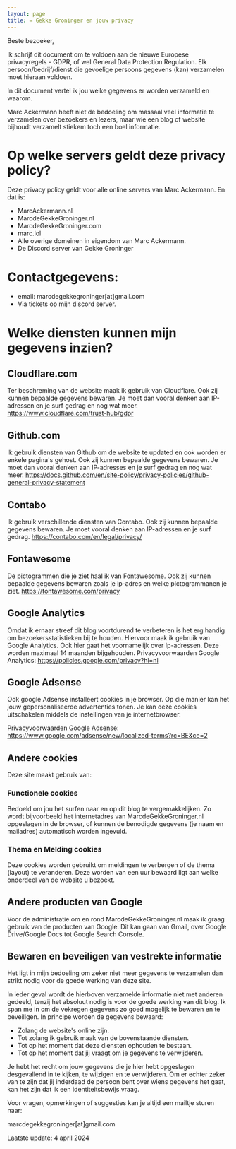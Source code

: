 ```yaml
---
layout: page
title: ✏️ Gekke Groninger en jouw privacy
---
```


Beste bezoeker,

Ik schrijf dit document om te voldoen aan de nieuwe Europese privacyregels - GDPR, of wel General Data Protection Regulation. Elk persoon/bedrijf/dienst die gevoelige persoons gegevens (kan) verzamelen moet hieraan voldoen.

In dit document vertel ik jou welke gegevens er worden verzameld en waarom.

Marc Ackermann heeft niet de bedoeling om massaal veel informatie te verzamelen over bezoekers en lezers, maar wie een blog of website bijhoudt verzamelt stiekem toch een boel informatie.

# Op welke servers geldt deze privacy policy?

Deze privacy policy geldt voor alle online servers van Marc Ackermann. En dat is:

* MarcAckermann.nl
* MarcdeGekkeGroninger.nl
* MarcdeGekkeGroninger.com
* marc.lol
* Alle overige domeinen in eigendom van Marc Ackermann.
* De Discord server van Gekke Groninger

# Contactgegevens:

* email: marcdegekkegroninger[at]gmail.com
* Via tickets op mijn discord server.

# Welke diensten kunnen mijn gegevens inzien?

## Cloudflare.com

Ter beschreming van de website maak ik gebruik van Cloudflare. Ook zij kunnen bepaalde gegevens bewaren. Je moet dan vooral denken aan IP-adressen en je surf gedrag en nog wat meer.
https://www.cloudflare.com/trust-hub/gdpr

## Github.com

Ik gebruik diensten van Github om de website te updated en ook worden er enkele pagina's gehost. Ook zij kunnen bepaalde gegevens bewaren. Je moet dan vooral denken aan IP-adresses en je surf gedrag en nog wat meer.
https://docs.github.com/en/site-policy/privacy-policies/github-general-privacy-statement

## Contabo

Ik gebruik verschillende diensten van Contabo. Ook zij kunnen bepaalde gegevens bewaren. Je moet vooral denken aan IP-adressen en je surf gedrag.
https://contabo.com/en/legal/privacy/

## Fontawesome

De pictogrammen die je ziet haal ik van Fontawesome. Ook zij kunnen bepaalde gegevens bewaren zoals je ip-adres en welke pictogrammanen je ziet.
https://fontawesome.com/privacy

## Google Analytics

Omdat ik ernaar streef dit blog voortdurend te verbeteren is het erg handig om bezoekersstatistieken bij te houden. Hiervoor maak ik gebruik van Google Analytics. Ook hier gaat het voornamelijk over Ip-adressen. Deze worden maximaal 14 maanden bijgehouden.
Privacyvoorwaarden Google Analytics: https://policies.google.com/privacy?hl=nl

## Google Adsense

Ook google Adsense installeert cookies in je browser. Op die manier kan het jouw gepersonaliseerde advertenties tonen. Je kan deze cookies uitschakelen middels de instellingen van je internetbrowser.

Privacyvoorwaarden Google Adsense: https://www.google.com/adsense/new/localized-terms?rc=BE&ce=2

## Andere cookies

Deze site maakt gebruik van:

### Functionele cookies
Bedoeld om jou het surfen naar en op dit blog te vergemakkelijken. Zo wordt bijvoorbeeld het internetadres van MarcdeGekkeGroninger.nl opgeslagen in de browser, of kunnen de benodigde gegevens (je naam en mailadres) automatisch worden ingevuld.

### Thema en Melding cookies
Deze cookies worden gebruikt om meldingen te verbergen of de thema (layout) te veranderen. Deze worden van een uur bewaard ligt aan welke onderdeel van de website u bezoekt.

## Andere producten van Google

Voor de administratie om en rond MarcdeGekkeGroninger.nl maak ik graag gebruik van de producten van Google. Dit kan gaan van Gmail, over Google Drive/Google Docs tot Google Search Console.

## Bewaren en beveiligen van vestrekte informatie

Het ligt in mijn bedoeling om zeker niet meer gegevens te verzamelen dan strikt nodig voor de goede werking van deze site.

In ieder geval wordt de hierboven verzamelde informatie niet met anderen gedeeld, tenzij het absoluut nodig is voor de goede werking van dit blog. Ik span me in om de vekregen gegevens zo goed mogelijk te bewaren en te beveiligen. In principe worden de gegevens bewaard:

* Zolang de website's online zijn.
* Tot zolang ik gebruik maak van de bovenstaande diensten.
* Tot op het moment dat deze diensten ophouden te bestaan.
* Tot op het moment dat jij vraagt om je gegevens te verwijderen.

Je hebt het recht om jouw gegevens die je hier hebt opgeslagen desgevallend in te kijken, te wijzigen en te verwijderen. Om er echter zeker van te zijn dat jij inderdaad de persoon bent over wiens gegevens het gaat, kan het zijn dat ik een identiteitsbewijs vraag.

Voor vragen, opmerkingen of suggesties kan je altijd een mailtje sturen naar:

marcdegekkegroninger[at]gmail.com

Laatste update: 4 april 2024